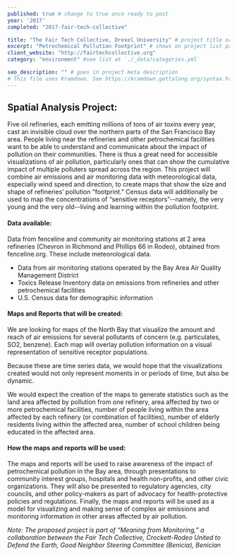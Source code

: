 ```yaml
---
published: true # change to true once ready to post
year: '2017'
completed: "2017-fair-tech-collective"

title: "The Fair Tech Collective, Drexel University" # project title or client name
excerpt: "Petrochemical Pollution Footprint" # shows on project list page
client_website: "http://fairtechcollective.org"
category: "environment" #see list at `./_data/categories.yml`

seo_description: "" # goes in project meta description
# This file uses Kramdown. See https://kramdown.gettalong.org/syntax.html for syntax
---
```


## Spatial Analysis Project:
Five oil refineries, each emitting millions of tons of air toxins every year, cast an invisible cloud over the northern parts of the San Francisco Bay area. People living near the refineries and other petrochemical facilities want to be able to understand and communicate about the impact of pollution on their communities. There is thus a great need for accessible visualizations of air pollution, particularly ones that can show the cumulative impact of multiple polluters spread across the region. This project will combine air emissions and air monitoring data with meteorological data, especially wind speed and direction, to create maps that show the size and shape of refineries’ pollution “footprint.” Census data will additionally be used to map the concentrations of “sensitive receptors”--namely, the very young and the very old--living and learning within the pollution footprint.

#### Data available:
Data from fenceline and community air monitoring stations at 2 area refineries (Chevron in Richmond and Phillips 66 in Rodeo), obtained from fenceline.org. These include meteorological data.
- Data from air monitoring stations operated by the Bay Area Air Quality Management District
- Toxics Release Inventory data on emissions from refineries and other petrochemical facilities
- U.S. Census data for demographic information

#### Maps and Reports that will be created:
We are looking for maps of the North Bay that visualize the amount and reach of air emissions for several pollutants of concern (e.g. particulates, SO2, benzene). Each map will overlay pollution information on a visual representation of sensitive receptor populations.

Because these are time series data, we would hope that the visualizations created would not only represent moments in or periods of time, but also be dynamic.

We would expect the creation of the maps to generate statistics such as the land area affected by pollution from one refinery, area affected by two or more petrochemical facilities, number of people living within the area affected by each refinery (or combination of facilities), number of elderly residents living within the affected area, number of school children being educated in the affected area.

#### How the maps and reports will be used:
The maps and reports will be used to raise awareness of the impact of petrochemical pollution in the Bay area, through presentations to community interest groups, hospitals and health non-profits, and other civic organizations. They will also be presented to regulatory agencies, city councils, and other policy-makers as part of advocacy for health-protective policies and regulations. Finally, the maps and reports will be used as a model for visualizing and making sense of complex air emissions and monitoring information in other areas affected by air pollution.

*Note: The proposed project is part of “Meaning from Monitoring,” a collaboration between the Fair Tech Collective, Crockett-Rodeo United to Defend the Earth, Good Neighbor Steering Committee (Benicia), Benician*
